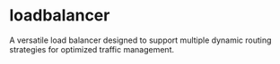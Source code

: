 # loadbalancer
A versatile load balancer designed to support multiple dynamic routing strategies for optimized traffic management.
